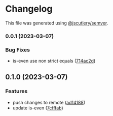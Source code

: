 # Changelog

This file was generated using [@jscutlery/semver](https://github.com/jscutlery/semver).

### 0.0.1 (2023-03-07)


### Bug Fixes

* is-even use non strict equals ([714ac2d](https://github.com/Weetbix/nx-monorepo-example-2/commit/714ac2dc9f055c14af59fcbd9a991cd7e3527dde))

## 0.1.0 (2023-03-07)


### Features

* push changes to remote ([ad14188](https://github.com/Weetbix/nx-monorepo-example-2/commit/ad14188fa92be2137ca7186905b2b276dffc94e8))
* update is-even ([7cfffab](https://github.com/Weetbix/nx-monorepo-example-2/commit/7cfffabe87f5177cd1489e5f84b9c9c9dc58b7d9))
